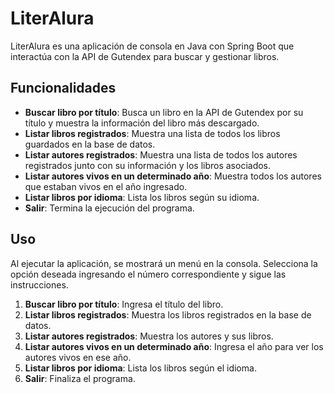 # LiterAlura

LiterAlura es una aplicación de consola en Java con Spring Boot que interactúa con la API de Gutendex para buscar y gestionar libros.

## Funcionalidades

- **Buscar libro por título**: Busca un libro en la API de Gutendex por su título y muestra la información del libro más descargado.
- **Listar libros registrados**: Muestra una lista de todos los libros guardados en la base de datos.
- **Listar autores registrados**: Muestra una lista de todos los autores registrados junto con su información y los libros asociados.
- **Listar autores vivos en un determinado año**: Muestra todos los autores que estaban vivos en el año ingresado.
- **Listar libros por idioma**: Lista los libros según su idioma.
- **Salir**: Termina la ejecución del programa.

## Uso

Al ejecutar la aplicación, se mostrará un menú en la consola. Selecciona la opción deseada ingresando el número correspondiente y sigue las instrucciones.

1. **Buscar libro por título**: Ingresa el título del libro.
2. **Listar libros registrados**: Muestra los libros registrados en la base de datos.
3. **Listar autores registrados**: Muestra los autores y sus libros.
4. **Listar autores vivos en un determinado año**: Ingresa el año para ver los autores vivos en ese año.
5. **Listar libros por idioma**: Lista los libros según el idioma.
0. **Salir**: Finaliza el programa.
